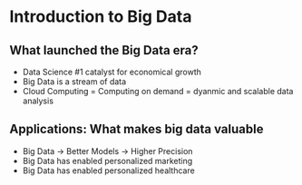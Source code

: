 # Introduction to Big Data

## What launched the Big Data era?

* Data Science #1 catalyst for economical growth
* Big Data is a stream of data
* Cloud Computing = Computing on demand = dyanmic and scalable data analysis

## Applications: What makes big data valuable

* Big Data -> Better Models -> Higher Precision
* Big Data has enabled personalized marketing
* Big Data has enabled personalized healthcare
